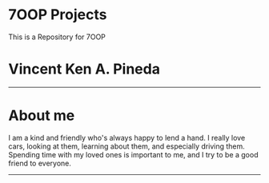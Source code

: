# 7OOP Projects
This is a Repository for 7OOP
# Vincent Ken A. Pineda
---
# About me
I am a kind and friendly who's always happy to lend a hand. I really love cars, looking at them, learning about them, and especially driving them. Spending time with my loved ones is important to me, and I try to be a good friend to everyone.

---
